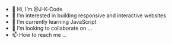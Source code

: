 - 👋 Hi, I’m @J-K-Code
- 👀 I’m interested in building responsive and interactive websites
- 🌱 I’m currently learning JavaScript
- 💞️ I’m looking to collaborate on ...
- 📫 How to reach me ...

<!---
J-K-Code/J-K-Code is a ✨ special ✨ repository because its `README.md` (this file) appears on your GitHub profile.
You can click the Preview link to take a look at your changes.
--->
